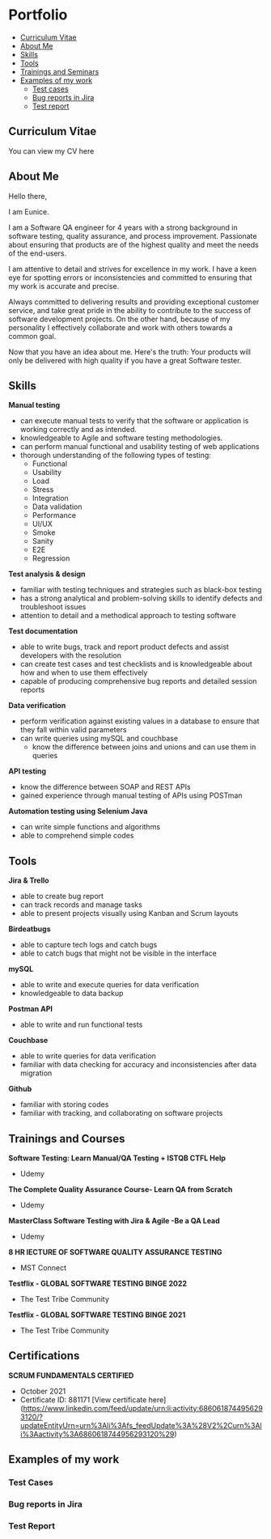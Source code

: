 # Portfolio
- [Curriculum Vitae](#curriculum-vitae)
- [About Me](#about-me)
- [Skills](#skills)
- [Tools](#tools)
- [Trainings and Seminars](trainings-and-seminars)
- [Examples of my work](#examples-of-my-work)
  * [Test cases](#test-cases)
  * [Bug reports in Jira](#bug-reports-in-jira)
  * [Test report](#test-report)

## Curriculum Vitae
You can view my CV here

## About Me

Hello there,

I am Eunice.

I am a Software QA engineer for 4 years with a strong background in software testing, quality assurance, and process improvement. Passionate about ensuring that products are of the highest quality and meet the needs of the end-users. 

I am attentive to detail and strives for excellence in my work. I have a keen eye for spotting errors or inconsistencies and committed to ensuring that my work is accurate and precise.

Always committed to delivering results and providing exceptional customer service, and take great pride in the ability to contribute to the success of software development projects. On the other hand, because of my personality I effectively collaborate and work with others towards a common goal.

Now that you have an idea about me. Here's the truth: Your products will only be delivered with high quality if you have a great Software tester.

## Skills

__Manual testing__

* can execute manual tests to verify that the software or application is working correctly and as intended.
* knowledgeable to Agile and software testing methodologies.
* can perform manual functional and usability testing of web applications
* thorough understanding of the following types of testing: 
  * Functional
  * Usability
  * Load
  * Stress 
  * Integration 
  * Data validation 
  * Performance
  * UI/UX
  * Smoke
  * Sanity
  * E2E 
  * Regression 

__Test analysis & design__

* familiar with testing techniques and strategies such as black-box testing
* has a strong analytical and problem-solving skills to identify defects and troubleshoot issues
* attention to detail and a methodical approach to testing software

__Test documentation__

* able to write bugs, track and report product defects and assist developers with the resolution 
* can create test cases and test checklists and is knowledgeable about how and when to use them effectively
* capable of producing comprehensive bug reports and detailed session reports

__Data verification__

* perform verification against existing values in a database to ensure that they fall within valid parameters
* can write queries using mySQL and couchbase
   * know the difference between joins and unions and can use them in queries

__API testing__

* know the difference between SOAP and REST APIs
* gained experience through manual testing of APIs using POSTman 

__Automation testing using Selenium Java__

* can write simple functions and algorithms
* able to comprehend simple codes


## Tools

__Jira & Trello__

* able to create bug report 
* can track records and manage tasks
* able to present projects visually using Kanban and Scrum layouts

__Birdeatbugs__

* able to capture tech logs and catch bugs
* able to catch bugs that might not be visible in the interface

__mySQL__

* able to write and execute queries for data verification
* knowledgeable to data backup

__Postman API__

* able to write and run functional tests 

__Couchbase__

* able to write queries for data verification
* familiar with data checking for accuracy and inconsistencies after data migration

__Github__

* familiar with storing codes
* familiar with tracking, and collaborating on software projects

## Trainings and Courses

__Software Testing: Learn Manual/QA Testing + ISTQB CTFL Help__
* Udemy

__The Complete Quality Assurance Course- Learn QA from Scratch__
* Udemy

__MasterClass Software Testing with Jira & Agile -Be a QA Lead__
* Udemy

__8 HR lECTURE OF SOFTWARE QUALITY ASSURANCE TESTING__
* MST Connect

__Testflix - GLOBAL SOFTWARE TESTING BINGE 2022__
* The Test Tribe Community

__Testflix - GLOBAL SOFTWARE TESTING BINGE 2021__
* The Test Tribe Community

## Certifications

__SCRUM FUNDAMENTALS CERTIFIED__
* October 2021
* Certificate ID: 881171 [View certificate here] (https://www.linkedin.com/feed/update/urn:li:activity:6860618744956293120/?updateEntityUrn=urn%3Ali%3Afs_feedUpdate%3A%28V2%2Curn%3Ali%3Aactivity%3A6860618744956293120%29)


## Examples of my work

 ### Test Cases
 
 ### Bug reports in Jira
 
 ### Test Report
